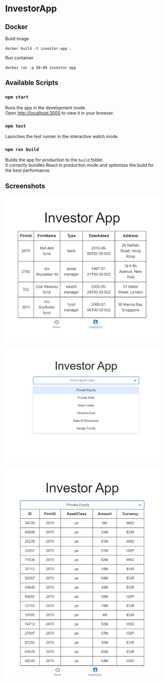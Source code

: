 # InvestorApp

## Docker

Build image

`docker build -t investor-app .`

Run container

`docker run -p 80:80 investor-app`

## Available Scripts

### `npm start`

Runs the app in the development mode.\
Open [http://localhost:3000](http://localhost:3000) to view it in your browser.

### `npm test`

Launches the test runner in the interactive watch mode.

### `npm run build`

Builds the app for production to the `build` folder.\
It correctly bundles React in production mode and optimizes the build for the best performance.

## Screenshots

![investors](https://github.com/GarciaPL/InvestorApp/blob/main/screenshots/investors.png?raw=true)

![asset classes](https://github.com/GarciaPL/InvestorApp/blob/main/screenshots/asset_classes.png?raw=true)

![investor commitments](https://github.com/GarciaPL/InvestorApp/blob/main/screenshots/investor_commitments.png?raw=true)

